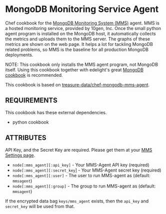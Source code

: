 MongoDB Monitoring Service Agent
================================

Chef cookbook for the [MongoDB Monitoring System (MMS)](http://www.10gen.com/mongodb-monitoring-service) agent. MMS is a hosted monitoring service, provided by 10gen, Inc. Once the small python agent program is installed on the MongoDB host, it automatically collects the metrics and uploads them to the MMS server. The graphs of these metrics are shown on the web page. It helps a lot for tackling MongoDB related problems, so MMS is the baseline for all production MongoDB deployments.

NOTE: This cookbook only installs the MMS agent program, not MongoDB itself. Using this cookbook together with edelight's great [MongoDB cookbook](https://github.com/edelight/chef-cookbooks) is recommended.

This cookbook is based on [treasure-data/chef-mongodb-mms-agent](https://github.com/treasure-data/chef-mongodb-mms-agent).


## REQUIREMENTS

This cookbook has these external dependencies.

- python cookbook


## ATTRIBUTES

API Key, and the Secret Key are required. Please get them at your [MMS Settings page](https://mms.10gen.com/settings).

- `node[:mms_agent][:api_key]` - Your MMS-Agent API key (required)
- `node[:mms_agent][:secret_key`] - Your MMS-Agent secret key (required)
- `node[:mms_agent][:user]` - The user to run MMS-agent as (default: `mmsagent`)
- `node[:mms_agent][:group]` - The group to run MMS-agent as (default: `mmsagent`)

If the encrypted data bag `keys/mms_agent` exists, then the `api_key` and `secret_key` will be used from that.